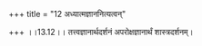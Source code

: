 +++
title = "12 अध्यात्मज्ञाननित्यत्वन्"

+++
।।13.12।। तत्त्वज्ञानार्थदर्शनं अपरोक्षज्ञानार्थं शास्त्रदर्शनम्।
